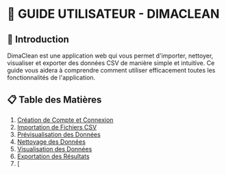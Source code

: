 # 📘 GUIDE UTILISATEUR - DIMACLEAN

## 🚀 Introduction

DimaClean est une application web qui vous permet d'importer, nettoyer, visualiser et exporter des données CSV de manière simple et intuitive. Ce guide vous aidera à comprendre comment utiliser efficacement toutes les fonctionnalités de l'application.

## 📋 Table des Matières

1. [Création de Compte et Connexion](#création-de-compte-et-connexion)
2. [Importation de Fichiers CSV](#importation-de-fichiers-csv)
3. [Prévisualisation des Données](#prévisualisation-des-données)
4. [Nettoyage des Données](#nettoyage-des-données)
5. [Visualisation des Données](#visualisation-des-données)
6. [Exportation des Résultats](#exportation-des-résultats)
7. [